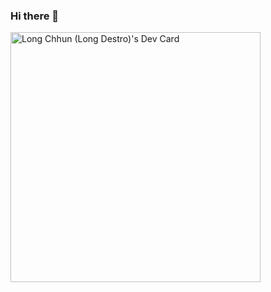 ### Hi there 👋

<!--
**Longchhun/Longchhun** is a ✨ _special_ ✨ repository because its `README.md` (this file) appears on your GitHub profile.

Here are some ideas to get you started:

- 🔭 I’m currently working on ...
- 🌱 I’m currently learning ...
- 👯 I’m looking to collaborate on ...
- 🤔 I’m looking for help with ...
- 💬 Ask me about ...
- 📫 How to reach me: ...
- 😄 Pronouns: ...
- ⚡ Fun fact: ...
-->

<a href="https://app.daily.dev/longchhun"><img src="https://api.daily.dev/devcards/280190ca365e4b81a50c6733831a12be.png?r=0i5" width="400" alt="Long Chhun (Long Destro)'s Dev Card"/></a>
